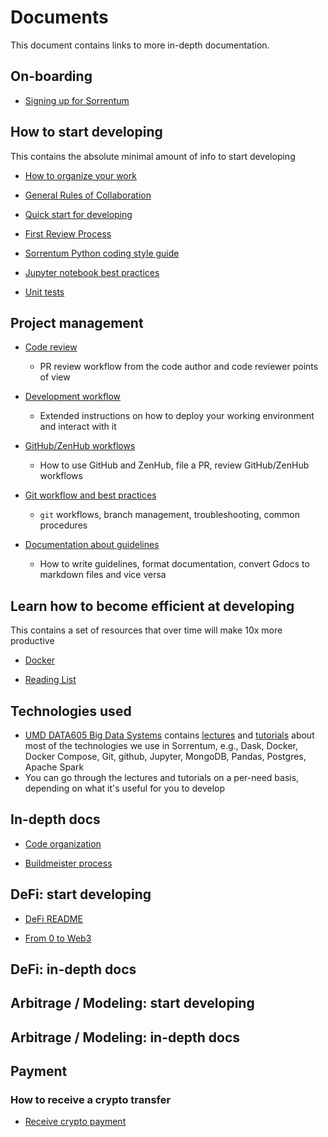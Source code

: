 # Documents

This document contains links to more in-depth documentation.

## On-boarding

- [Signing up for Sorrentum](Signing_up_for_Sorrentum.md)

## How to start developing

This contains the absolute minimal amount of info to start developing

- [How to organize your work](How_to_organize_your_work.md)

- [General Rules of Collaboration](General_rules_of_collaboration.md)

- [Quick start for developing](Quick_start_for_developing.md)

- [First Review Process](First_review_process.md)

- [Sorrentum Python coding style guide](Coding_Style_Guide.md)

- [Jupyter notebook best practices](Jupyter_notebook_best_practices.md)

- [Unit tests](Unit_tests.md)

## Project management

- [Code review](Code_review.md)
  - PR review workflow from the code author and code reviewer points of view

- [Development workflow](Development_workflow.md)
  - Extended instructions on how to deploy your working environment and interact with it

- [GitHub/ZenHub workflows](GitHub_ZenHub_workflows.md)
  - How to use GitHub and ZenHub, file a PR, review GitHub/ZenHub workflows

- [Git workflow and best practices](Git_workflow_and_best_practices.md)
  - `git` workflows, branch management, troubleshooting, common procedures

- [Documentation about guidelines](Documentation_about_guidelines.md)
  - How to write guidelines, format documentation, convert Gdocs to markdown files and vice versa

## Learn how to become efficient at developing

This contains a set of resources that over time will make 10x more productive

- [Docker](Docker.md)

- [Reading List](Reading_List.md)

## Technologies used

- [UMD DATA605 Big Data Systems](https://github.com/gpsaggese/umd_data605)
  contains
  [lectures](https://github.com/gpsaggese/umd_data605/tree/main/lectures) and
  [tutorials](https://github.com/gpsaggese/umd_data605/tree/main/tutorials)
  about most of the technologies we use in Sorrentum, e.g., Dask, Docker, Docker
  Compose, Git, github, Jupyter, MongoDB, Pandas, Postgres, Apache Spark
- You can go through the lectures and tutorials on a per-need basis, depending
  on what it's useful for you to develop

## In-depth docs

- [Code organization](/code_organization.md)

- [Buildmeister process](/docs/Buildmeister_process.md)

## DeFi: start developing

- [DeFi README](/defi/README.md)
 
- [From 0 to Web3](/defi/From_0_to_Web3.md)

## DeFi: in-depth docs

## Arbitrage / Modeling: start developing

## Arbitrage / Modeling: in-depth docs

## Payment

### How to receive a crypto transfer

- [Receive crypto payment](Receive_crypto_payment.md)


